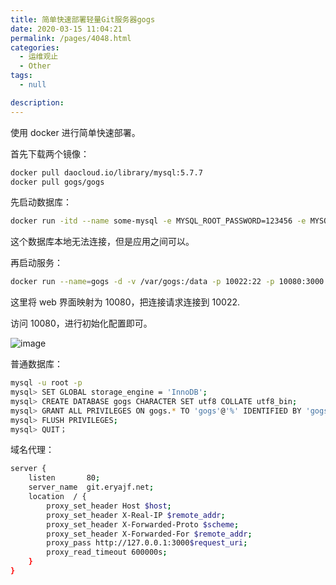```yaml
---
title: 简单快速部署轻量Git服务器gogs
date: 2020-03-15 11:04:21
permalink: /pages/4048.html
categories: 
  - 运维观止
  - Other
tags: 
  - null

description: 
---
```


使用 docker 进行简单快速部署。



首先下载两个镜像：



```sh
docker pull daocloud.io/library/mysql:5.7.7
docker pull gogs/gogs
```



先启动数据库：



```sh
docker run -itd --name some-mysql -e MYSQL_ROOT_PASSWORD=123456 -e MYSQL_DATABASE=gogs -e MYSQL_USER=gogs -e MYSQL_PASSWORD=gogs_pass -p 3306:3306  -v /var/lib/mysql:/var/lib/mysql -d daocloud.io/library/mysql:5.7.7
```



这个数据库本地无法连接，但是应用之间可以。



再启动服务：



```sh
docker run --name=gogs -d -v /var/gogs:/data -p 10022:22 -p 10080:3000 --link=some-mysql:mysql gogs/gogs
```



这里将 web 界面映射为 10080，把连接请求连接到 10022.



访问 10080，进行初始化配置即可。





![image](http://t.eryajf.net/imgs/2021/09/bc90fe97ef15c613.jpg)





普通数据库：



```sh
mysql -u root -p
mysql> SET GLOBAL storage_engine = 'InnoDB';
mysql> CREATE DATABASE gogs CHARACTER SET utf8 COLLATE utf8_bin;
mysql> GRANT ALL PRIVILEGES ON gogs.* TO 'gogs'@'%' IDENTIFIED BY 'gogs';
mysql> FLUSH PRIVILEGES;
mysql> QUIT；
```



域名代理：



```sh
server {
    listen       80;
    server_name  git.eryajf.net;
    location  / {
        proxy_set_header Host $host;
        proxy_set_header X-Real-IP $remote_addr;
        proxy_set_header X-Forwarded-Proto $scheme;
        proxy_set_header X-Forwarded-For $remote_addr;
        proxy_pass http://127.0.0.1:3000$request_uri;
        proxy_read_timeout 600000s;
    }
}
```
